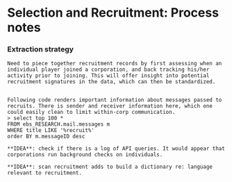 # Selection and Recruitment: Process notes

### Extraction strategy

    Need to piece together recruitment records by first assessing when an individual player joined a corporation, and back tracking his/her activity prior to joining. This will offer insight into potential recruitment signatures in the data, which can then be standardized.


    Following code renders important information about messages passed to recruits. There is sender and receiver information here, which one could easily clean to limit within-corp communication.
    > select top 100 *
    FROM ebs_RESEARCH.mail.messages m
    WHERE title LIKE '%recruit%'
    order BY m.messageID desc

    **IDEA**: check if there is a log of API queries. It would appear that corporations run background checks on individuals.

    **IDEA**: scan recruitment adds to build a dictionary re: language relevant to recruitment. 
